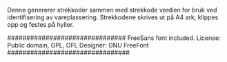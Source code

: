 Denne genererer strekkoder sammen med strekkode verdien for bruk ved identifisering av vareplassering.
Strekkodene skrives ut på A4 ark, klippes opp og festes på hyller.


###############################
FreeSans font included.
License: Public domain, GPL, OFL
Designer: GNU FreeFont
################################
